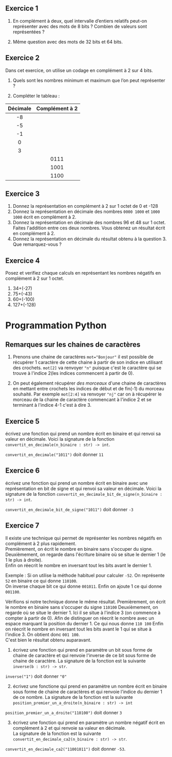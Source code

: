 ## Exercice 1    
 
1. En complément à deux, quel intervalle d’entiers relatifs peut-on représenter avec des mots de 8 bits ?   Combien de valeurs sont représentées ?    
 
2. Même question avec des mots de 32 bits et 64 bits.     


## Exercice 2    
Dans cet exercice, on utilise un codage en complément à 2 sur 4 bits.  

1. Quels sont les nombres minimum et maximum que l’on peut représenter ?  

2. Compléter le tableau :    
   
| Décimale | Complément à 2 |
| :------: | :------------: |
|    -8    |                |
|    -5    |                |
|    -1    |                |
|    0     |                |
|    3     |                |
|          |      0111      |
|          |      1001      |
|          |      1100      |

## Exercice 3  

1. Donnez la représentation en complément à 2 sur 1 octet de 0 et -128
2. Donnez la représentation en décimale des nombres `0000 1000` et `1000 1000` écrit en complément à 2.  
3. Donnez la représentation en décimale des nombres 96 et 48 sur 1 octet. Faites l'addition entre ces deux nombres. Vous obtenez un résultat écrit en complément à 2.  
4. Donnez la représentation en décimale du résultat obtenu à la question 3. Que remarquez-vous ? 



## Exercice 4  
Posez et verifiez chaque calculs en représentant les nombres négatifs en complément à 2 sur 1 octet.  

1. 34+(-27)
2. 75+(-43)
3. 60+(-100)
4. 127+(-128)


# Programmation Python  

## Remarques sur les chaines de caractères    
1. Prenons une chaine de caractères `mot="Bonjour"` il est possible de récupérer 1 caractère de cette chaine à partir de son indice en utilisant des crochets. `mot[2]` va renvoyer `"n"` puisque c'est le caractère qui se trouve à l'indice 2(les indices commencent à partir de 0).    

2. On peut également récupérer _des morceaux_ d'une chaine de caractères en mettant entre crochets les indices de début et de fin(-1) du morceau souhaité. Par exemple `mot[2:4]` va renvoyer `"nj"` car on à récupérer le morceau de la chaine de caractère commencant à l'indice 2 et se terminant à l'indice 4-1 c'est à dire 3.  

## Exercice 5  
écrivez une fonction qui prend un nombre écrit en binaire et qui renvoi sa valeur en décimale.
Voici la signature de la fonction `convertit_en_decimale(n_binaire : str) -> int`.  

`convertit_en_decimale("1011")` doit donner `11`


## Exercice 6  
écrivez une fonction qui prend un nombre écrit en binaire avec une représentation en bit de signe et qui renvoi sa valeur en décimale.
Voici la signature de la fonction `convertit_en_decimale_bit_de_signe(n_binaire : str) -> int`.  

`convertit_en_decimale_bit_de_signe("1011")` doit donner `-3`



## Exercice 7  
Il existe une technique qui permet de représenter les nombres négatifs en complément à 2 plus rapidement.  
Premièrement, on écrit le nombre en binaire sans s'occuper du signe.  
Deuxièmement, on regarde dans l'écriture binaire où se situe le dernier 1 (le 1 le plus à droite).  
Enfin on réecrit le nombre en inversant tout les bits avant le dernier 1.  

Exemple : 
Si on utilise la méthode habituel pour calculer `-52`. 
On représente `52` en binaire ce qui donne `110100`.  
On inverse chaque bit ce qui donne `001011`. 
Enfin on ajoute 1 ce qui donne `001100`.  

Vérifions si notre technique donne le même résultat.
Premièrement, on écrit le nombre en binaire sans s'occuper du signe `110100`
Deuxièmement, on regarde où se situe le dernier 1. Ici il se situe à l'indice 3 (on commence à compter à partir de 0). Afin de distinguer on réecrit le nombre avec un espace marquant la position du dernier 1. Ce qui nous donne `110 100`
Enfin on réecrit le nombre en inversant tout les bits avant le 1 qui se situe à l'indice 3.  On obtient donc `001 100`.  
C'est bien le résultat obtenu auparavant.  

1. écrivez une fonction qui prend en paramètre un bit sous forme de chaine de caractère et qui renvoie l'inverse de ce bit sous forme de chaine de caractère. La signature de la fonction est la suivante `inverse(b : str) -> str`.

`inverse("1")` doit donner `"0"`


2. écrivez une fonctione qui prend en paramètre un nombre écrit en binaire sous forme de chaine de caractères et qui renvoie l'indice du dernier 1 de ce nombre. La signature de la fonction est la suivante `position_premier_un_a_droite(n_binaire : str) -> int`

`position_premier_un_a_droite("110100")` doit donner `3`


3. écrivez une fonction qui prend en paramètre un nombre négatif écrit en complément à 2 et qui renvoie sa valeur en décimale.  
La signature de la fonction est la suivante `convertit_en_decimale_ca2(n_binaire : str) -> str`.  

`convertit_en_decimale_ca2("11001011")` doit donner `-53`.